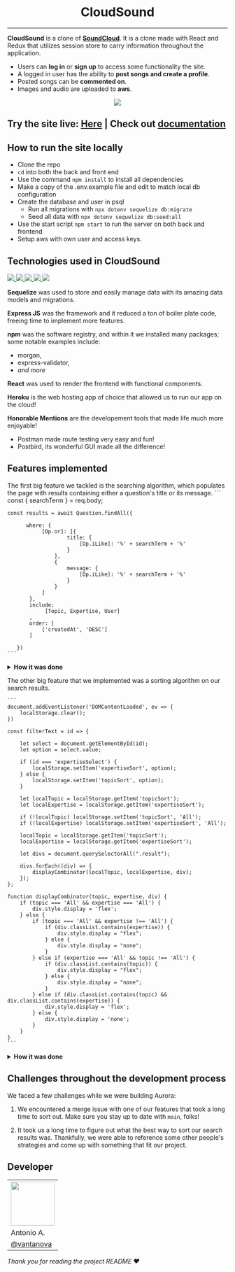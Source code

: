 <h1 align="center">
CloudSound
</h1>


---

**CloudSound** is a clone of **[SoundCloud](https://www.soundcloud.com/)**.
It is a clone made with React and Redux that utilizes session store to carry information throughout
the application. 
* Users can **log in** or **sign up** to access some functionality the site.
* A logged in user has the ability to **post songs and create a profile**.
* Posted songs can be **commented on**.  
* Images and audio are uploaded to **aws**.

<p align="center">
<img src="https://user-images.githubusercontent.com/70561117/106428050-315deb80-641d-11eb-9f6a-4a18fc5ba099.PNG">
</p>

<h2>Try the site live: <a href=https://cloud-sound-react.herokuapp.com//>Here</a> <b>|</b> Check out <a href="https://github.com/vantanova/cloudsound/wiki">documentation</a></h2>

## How to run the site locally

- Clone the repo
- ```cd``` into both the back and front end
- Use the command ```npm install``` to install all dependencies 
- Make a copy of the .env.example file and edit to match local db configuration
- Create the database and user in psql
  * Run all migrations with ```npx dotenv sequelize db:migrate```
  * Seed all data with ```npx dotenv sequelize db:seed:all```
- Use the start script ```npm start``` to run the server on both back and frontend 
- Setup aws with own user and access keys. 

## Technologies used in CloudSound
<p align="left">
<a href="https://sequelize.org/">
<img src="https://img.shields.io/badge/Sequelize-v6.3.5-blue">
<a/>

<a href="https://expressjs.com/">
<img src="https://img.shields.io/badge/Express-v4.17.1-blue">
<a/>
   
<a href="https://pugjs.org/api/getting-started.html">
<img src="https://img.shields.io/badge/Pug-v3-blue">
<a/>
  
<a href="https://reactjs.org/">  
<img src="https://img.shields.io/badge/React-v17.0.1-blue">
<a/>

<a href="https://www.heroku.com/">
<img src="https://img.shields.io/badge/Heroku-hosting-blue">
<a/>
</p>

**Sequelize** was used to store and easily manage data with its amazing 
data models and migrations.

**Express JS** was the framework and it reduced a ton of boiler plate 
code, freeing time to implement more features. 

**npm** was the software registry, and within it we installed many packages;
some notable examples include:
* morgan, 
* express-validator,
* *and more* 

**React** was used to render the frontend with functional components. 

**Heroku** is the web hosting app of choice that allowed us to 
run our app on the cloud! 

**Honorable Mentions** are the developement tools that made life 
much more enjoyable! 
* Postman made route testing very easy and fun!
* Postbird, its wonderful GUI made all the difference!

## Features implemented
The first big feature we tackled is the searching algorithm,
which populates the page with results containing either a question's
title or its message. 
    ```
    const {
           searchTerm
       } = req.body;


    const results = await Question.findAll({

          where: {
               [Op.or]: [{
                       title: {
                           [Op.iLike]: '%' + searchTerm + '%'
                       }
                   },
                   {
                       message: {
                           [Op.iLike]: '%' + searchTerm + '%'
                       }
                   }
               ]
           },
           include:
                [Topic, Expertise, User]
           ,
           order: [
               ['createdAt', 'DESC']
           ]

       })
    ```
<details><summary><b>How it was done</b></summary>

1. We started by extracting the search term from the POST request.

    ```
    const {
        searchTerm
    } = req.body;
    ```
2. Then we queried the database for questions where either the question title 
  or the question message (case insensitive) matched the search term.
  
    ```
    const results = await Question.findAll({
            where: {
                [Op.or]: [{
                        title: {
                            [Op.iLike]: '%' + searchTerm + '%'
                        }
                    },
                    {
                        message: {
                            [Op.iLike]: '%' + searchTerm + '%'
                        }
                    }
                ]
            },

        })
    ```
    
3. We included each question's topic, expertise level, and user, and 
  ordered the results so that the most recent question appears first. 

    ```
    include:
             [Topic, Expertise, User]
        ,
        order: [
            ['createdAt', 'DESC']
        ]
    ```    

</details>

The other big feature that we implemented was a sorting algorithm on our search results.

    ```
    document.addEventListener('DOMContentLoaded', ev => {
        localStorage.clear();
    })

    const filterText = id => {

        let select = document.getElementById(id);
        let option = select.value;

        if (id === 'expertiseSelect') {
            localStorage.setItem('expertiseSort', option);
        } else {
            localStorage.setItem('topicSort', option);
        }

        let localTopic = localStorage.getItem('topicSort');
        let localExpertise = localStorage.getItem('expertiseSort');

        if (!localTopic) localStorage.setItem('topicSort', 'All');
        if (!localExpertise) localStorage.setItem('expertiseSort', 'All');

        localTopic = localStorage.getItem('topicSort');
        localExpertise = localStorage.getItem('expertiseSort');

        let divs = document.querySelectorAll(".result");

        divs.forEach((div) => {
            displayCombinator(localTopic, localExpertise, div);
        });
    };

    function displayCombinator(topic, expertise, div) {
        if (topic === 'All' && expertise === 'All') {
            div.style.display = 'flex';
        } else {
            if (topic === 'All' && expertise !== 'All') {
                if (div.classList.contains(expertise)) {
                    div.style.display = "flex";
                } else {
                    div.style.display = "none";
                }
            } else if (expertise === 'All' && topic !== 'All') {
                if (div.classList.contains(topic)) {
                    div.style.display = "flex";
                } else {
                    div.style.display = "none";
                }
            } else if (div.classList.contains(topic) && div.classList.contains(expertise)) {
                div.style.display = 'flex';
            } else {
                div.style.display = 'none';
            }
        }
    }
    ```
<details><summary><b>How it was done</b></summary>

1. We started by populating the dropdown menus for Topic and Expertise Level on the 
search results page to reflect the topics and expertise levels of the result questions:

    ```
    let topicIds = []
    let expertiseIds = [];

    results.forEach((result) => {
        if (!topicIds.includes(result.Topic.id)) {
            topicIds.push(result.Topic.id)
        }
        if (!expertiseIds.includes(result.Expertise.id)) {
            expertiseIds.push(result.Expertise.id)
        }
    })

    const topics = await Topic.findAll({ where: {
        id: {
            [Op.in]: topicIds
        }
    }})

    const expertises = await Expertise.findAll({ where: {
        id: {
            [Op.in]: expertiseIds
        }
    }})
    ```
2. Then we cleared local storage when the search results page was loaded 
in order to make space for our sorting function variables:

    ```    
    document.addEventListener('DOMContentLoaded', ev => {
    localStorage.clear();
    })
    ```
    
    
3. We rendered the dropdown select menus with the content from our query in step 1, 
then set up an event listener to save the selected value to local storage:
    ```
    div.sort_bar
      select#topicSelect(name="topicId" class="form__dropdown" onchange="filterText('topicSelect')")
        option(value="" disabled selected hidden) Topic
        option(value="All") All
        each topic in topics
          option(value=topic.id class="form__dropdown--option")=topic.name

      select#expertiseSelect(name="expertiseId" class="form__dropdown" onchange="filterText('expertiseSelect')")
        option(value="" disabled selected hidden) Expertise Level
        option(value="All") All
        each expertise in expertises
          option(value=expertise.description class="form__dropdown--option")=expertise.description
    ```
    
    ```
    const filterText = id => {

      let select = document.getElementById(id);
      let option = select.value;

      if (id === 'expertiseSelect') {
          localStorage.setItem('expertiseSort', option);
      } else {
          localStorage.setItem('topicSort', option);
      }

      let localTopic = localStorage.getItem('topicSort');
      let localExpertise = localStorage.getItem('expertiseSort');

      if (!localTopic) localStorage.setItem('topicSort', 'All');
      if (!localExpertise) localStorage.setItem('expertiseSort', 'All');

      localTopic = localStorage.getItem('topicSort');
      localExpertise = localStorage.getItem('expertiseSort');
    };
    ```
      
4. We called a helper function on each of our result divs to filter results
based on the variables in local storage and render them dynamically:

    ```
    let divs = document.querySelectorAll(".result");

      divs.forEach((div) => {
          displayCombinator(localTopic, localExpertise, div);
    ```
    ```
    function displayCombinator(topic, expertise, div) {
      if (topic === 'All' && expertise === 'All') {
          div.style.display = 'flex';
      } else {
          if (topic === 'All' && expertise !== 'All') {
              if (div.classList.contains(expertise)) {
                  div.style.display = "flex";
              } else {
                  div.style.display = "none";
              }
          } else if (expertise === 'All' && topic !== 'All') {
              if (div.classList.contains(topic)) {
                  div.style.display = "flex";
              } else {
                  div.style.display = "none";
              }
          } else if (div.classList.contains(topic) && div.classList.contains(expertise)) {
              div.style.display = 'flex';
          } else {
              div.style.display = 'none';
          }
      }
    }
    ```
</details>

## Challenges throughout the development process
We faced a few challenges while we were building Aurora:

1. We encountered a merge issue with one of our features that took a long time to sort out.
Make sure you stay up to date with ```main```, folks!

2. It took us a long time to figure out what the best way to sort our search results was.
Thankfully, we were able to reference some other people's strategies and come up with something
that fit our project.


## Developer

<table style="width:100%">
  <tr>
    <th><a href="https://github.com/vantanova" rel="nofollow"><img src="https://avatars1.githubusercontent.com/u/70561117?s=460&u=85a68af6fc136866eb4f33ee657aeb751aba9935&v=4" height="auto" width="100"></a></th>
  </tr>
  <tr>
    <td>Antonio A.</td>

  </tr>
  <tr>
    <td><a href="https://github.com/vantanova">@vantanova</a></td>
  </tr>
</table>

<p> <i>Thank you for reading the project README ❤️</i> </p>

